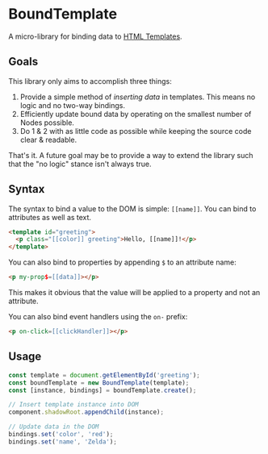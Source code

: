 # BoundTemplate

A micro-library for binding data to [HTML Templates](https://developer.mozilla.org/en-US/docs/Web/HTML/Element/template).

## Goals

This library only aims to accomplish three things:

1. Provide a simple method of _inserting data_ in templates. This means no logic and no two-way bindings.
2. Efficiently update bound data by operating on the smallest number of Nodes possible.
3. Do 1 & 2 with as little code as possible while keeping the source code clear & readable.

That's it. A future goal may be to provide a way to extend the library such that the "no logic" stance isn't always true.

## Syntax

The syntax to bind a value to the DOM is simple: `[[name]]`. You can bind to attributes as well as text.

```html
<template id="greeting">
  <p class="[[color]] greeting">Hello, [[name]]!</p>
</template>
```

You can also bind to properties by appending `$` to an attribute name:

```html
<p my-prop$=[[data]]></p>
```

This makes it obvious that the value will be applied to a property and not an attribute.

You can also bind event handlers using the `on-` prefix:

```html
<p on-click=[[clickHandler]]></p>
```

## Usage

```javascript
const template = document.getElementById('greeting');
const boundTemplate = new BoundTemplate(template);
const [instance, bindings] = boundTemplate.create();

// Insert template instance into DOM
component.shadowRoot.appendChild(instance);

// Update data in the DOM
bindings.set('color', 'red');
bindings.set('name', 'Zelda');
```
